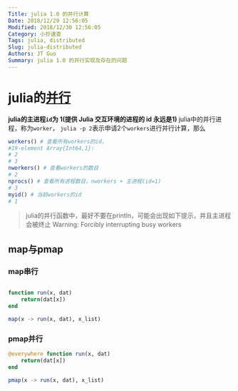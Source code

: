 ```yaml
---
Title: julia 1.0 的并行计算
Date: 2018/12/29 12:56:05
Modified: 2018/12/30 12:56:05
Category: 小抄速查
Tags: julia, distributed
Slug: julia-distributed
Authors: JT Guo
Summary: julia 1.0 的并行实现及存在的问题
---
```


# julia的[并行](https://docs.juliacn.com/latest/manual/parallel-computing)

**julia的主进程`id`为 1(提供 Julia 交互环境的进程的 id 永远是1)**
julia中的并行进程，称为`worker`，
`julia -p 2`表示申请2个`workers`进行并行计算，那么

```julia
workers() # 查看所有workers的id，
#19-element Array{Int64,1}:
# 2
# 3
nworkers() # 查看workers的数目
# 2
nprocs() # 查看所有进程数目，nworkers + 主进程(id=1)
# 3
myid() # 当前workers的id
# 1
```

> julia的并行函数中，最好不要在println，可能会出现如下提示，并且主进程会被终止
> Warning: Forcibly interrupting busy workers

## map与pmap

### map串行

```julia

function run(x, dat)
    return(dat[x])
end

map(x -> run(x, dat), x_list)
```

### pmap并行

```julia
@everywhere function run(x, dat)
    return(dat[x])
end

pmap(x -> run(x, dat), x_list)
```
